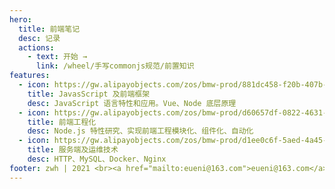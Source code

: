 ```yaml
---
hero:
  title: 前端笔记
  desc: 记录
  actions:
    - text: 开始 →
      link: /wheel/手写commonjs规范/前置知识
features:
  - icon: https://gw.alipayobjects.com/zos/bmw-prod/881dc458-f20b-407b-947a-95104b5ec82b/k79dm8ih_w144_h144.png
    title: JavasScript 及前端框架
    desc: JavaScript 语言特性和应用。Vue、Node 底层原理
  - icon: https://gw.alipayobjects.com/zos/bmw-prod/d60657df-0822-4631-9d7c-e7a869c2f21c/k79dmz3q_w126_h126.png
    title: 前端工程化
    desc: Node.js 特性研究、实现前端工程模块化、组件化、自动化
  - icon: https://gw.alipayobjects.com/zos/bmw-prod/d1ee0c6f-5aed-4a45-a507-339a4bfe076c/k7bjsocq_w144_h144.png
    title: 服务端及运维技术
    desc: HTTP、MySQL、Docker、Nginx
footer: zwh | 2021 <br><a href="mailto:eueni@163.com">eueni@163.com</a>
---
```

